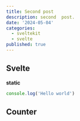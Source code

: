 ```yaml
---
title: Second post
description: second  post.
date: '2024-05-04'
categories:
  - sveltekit
  - svelte
published: true
---
```


<script>
  import Counter from './counter.svelte'
</script>

## Svelte

**static**

```ts
console.log('Hello world')
```
## Counter
<Counter />